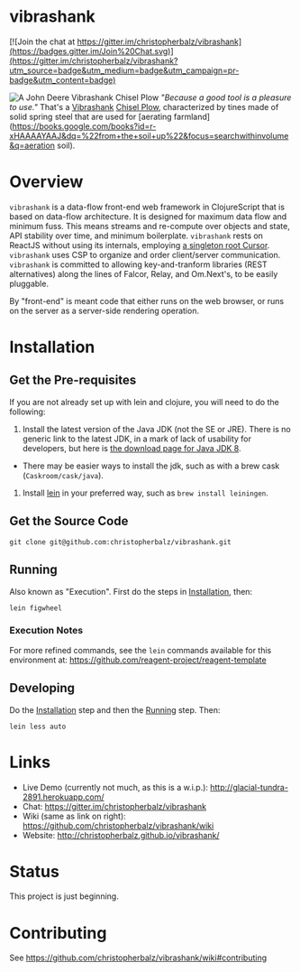 # vibrashank

[![Join the chat at https://gitter.im/christopherbalz/vibrashank](https://badges.gitter.im/Join%20Chat.svg)](https://gitter.im/christopherbalz/vibrashank?utm_source=badge&utm_medium=badge&utm_campaign=pr-badge&utm_content=badge)

![A John Deere Vibrashank Chisel Plow](http://i.imgur.com/cY2kW0J.jpg)
_"Because a good tool is a pleasure to use."_  That's a [Vibrashank](http://www.ebay.com/sch/i.html?_from=R40&_trksid=p2054897.m570.l1313.TR0.TRC0.H0.Xvibrashank.TRS0&_nkw=vibrashank&_sacat=0) [Chisel Plow](http://www.extension.org/pages/58733/video-clip:-chisel-plow-and-field-cultivator-to-prepare-fields-from-vegetable-farmers-and-their-sust#.VdDAAbRh3kE), characterized by tines made of solid spring steel that are used for [aerating farmland](https://books.google.com/books?id=r-xHAAAAYAAJ&dq=%22from+the+soil+up%22&focus=searchwithinvolume&q=aeration soil).

# Overview

`vibrashank` is a data-flow front-end web framework in ClojureScript that is based on data-flow architecture.  It is designed for maximum data flow and minimum fuss.  This means streams and re-compute over objects and state, API stability over time, and minimum boilerplate.  `vibrashank` rests on ReactJS without using its internals, employing [a singleton root Cursor](http://i.imgur.com/Lf7MNXE.jpg).  `vibrashank` uses CSP to organize and order client/server communication.  `vibrashank` is committed to allowing key-and-tranform libraries (REST alternatives) along the lines of Falcor, Relay, and Om.Next's, to be easily pluggable.

By "front-end" is meant code that either runs on the web browser, or runs on the server as a server-side rendering operation.


# Installation

## Get the Pre-requisites

If  you are not already set up with lein and clojure, you will need to do the following:

1. Install the latest version of the Java JDK (not the SE or JRE).  There is no generic link to the latest JDK, in a mark of lack of usability for developers, but here is [the download page for Java JDK 8](http://www.oracle.com/technetwork/java/javase/downloads/jdk8-downloads-2133151.html).
  * There may be easier ways to install the jdk, such as with a brew cask (`Caskroom/cask/java`).
1. Install [lein](http://leiningen.org) in your preferred way, such as `brew install leiningen`.


## Get the Source Code

```{bash}
git clone git@github.com:christopherbalz/vibrashank.git
```

## Running

Also known as "Execution".  First do the steps in [Installation](#installation), then:

```{bash}
lein figwheel
```

### Execution Notes

For more refined commands, see the `lein` commands available for this environment at: https://github.com/reagent-project/reagent-template


## Developing

Do the [Installation](#installation) step and then the [Running](#running) step.  Then:

```{bash}
lein less auto
```


# Links

* Live Demo (currently not much, as this is a w.i.p.): http://glacial-tundra-2891.herokuapp.com/
* Chat: https://gitter.im/christopherbalz/vibrashank
* Wiki (same as link on right): https://github.com/christopherbalz/vibrashank/wiki
* Website: http://christopherbalz.github.io/vibrashank/


# Status

This project is just beginning.


# Contributing

See https://github.com/christopherbalz/vibrashank/wiki#contributing
